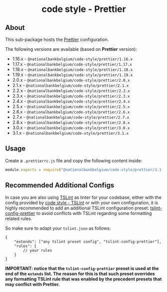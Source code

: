 <h1 align="center">
   code style - Prettier
</h1>

## About

This sub-package hosts the [Prettier](https://prettier.io) configuration.

The following versions are available (based on **Prettier** version):

- 1.16.x - `@nationalbankbelgium/code-style/prettier/1.16.x`
- 1.17.x - `@nationalbankbelgium/code-style/prettier/1.17.x`
- 1.18.x - `@nationalbankbelgium/code-style/prettier/1.18.x`
- 1.19.x - `@nationalbankbelgium/code-style/prettier/1.19.x`
- 2.0.x - `@nationalbankbelgium/code-style/prettier/2.0.x`
- 2.1.x - `@nationalbankbelgium/code-style/prettier/2.1.x`
- 2.2.x - `@nationalbankbelgium/code-style/prettier/2.2.x`
- 2.3.x - `@nationalbankbelgium/code-style/prettier/2.3.x`
- 2.4.x - `@nationalbankbelgium/code-style/prettier/2.4.x`
- 2.5.x - `@nationalbankbelgium/code-style/prettier/2.5.x`
- 2.6.x - `@nationalbankbelgium/code-style/prettier/2.6.x`
- 2.7.x - `@nationalbankbelgium/code-style/prettier/2.7.x`
- 2.8.x - `@nationalbankbelgium/code-style/prettier/2.8.x`
- 3.0.x - `@nationalbankbelgium/code-style/prettier/3.0.x`
- 3.1.x - `@nationalbankbelgium/code-style/prettier/3.1.x`

## Usage

Create a `.prettierrc.js` file and copy the following content inside:

```js
module.exports = require("@nationalbankbelgium/code-style/prettier/3.1.x");
```

## Recommended Additional Configs

In case you are also using [TSLint](https://palantir.github.io/tslint/) as linter for your codebase, either with the config provided by
[code style - TSLint](../tslint/README.md) or with your own configuration, it is highly recommended to add an additional TSLint configuration
preset: [tslint-config-prettier](https://github.com/prettier/tslint-config-prettier) to avoid conflicts with TSLint regarding some formatting related rules.

So make sure to adapt your `tslint.json` as follows:

```text
{
	"extends": ["any tslint preset config", "tslint-config-prettier"],
	"rules": {
		// your rules
	}
}
```

**IMPORTANT: notice that the `tslint-config-prettier` preset is used at the end of the `extends` list. The reason for this is that such preset
overrides any formatting TSLint rule that was enabled by the precedent presets that may conflict with Prettier.**
